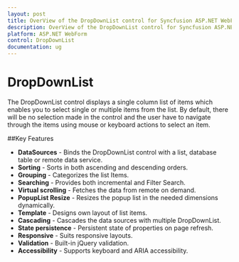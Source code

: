 ```yaml
---
layout: post
title: OverView of the DropDownList control for Syncfusion ASP.NET WebForm
description: OverView of the DropDownList control for Syncfusion ASP.NET WebForm 
platform: ASP.NET WebForm
control: DropDownList
documentation: ug
---
```

# DropDownList

The DropDownList control displays a single column list of items which enables you to select single or multiple items from the list. By default, there will be no selection made in the control and the user have to navigate through the items using mouse or keyboard actions to select an item.

##Key Features

* **DataSources** - Binds the DropDownList control with a list, database table or remote data service. 
* **Sorting** - Sorts in both ascending and descending orders. 
* **Grouping** - Categorizes the list Items. 
* **Searching** - Provides both incremental and Filter Search. 
* **Virtual scrolling** - Fetches the data from remote on demand. 
* **PopupList Resize** - Resizes the popup list in the needed dimensions dynamically. 
* **Template** - Designs own layout of list items. 
* **Cascading** - Cascades the data sources with multiple DropDownList. 
* **State persistence** -  Persistent state of properties on page refresh. 
* **Responsive** -  Suits responsive layouts. 
* **Validation** - Built-in jQuery validation. 
* **Accessibility** - Supports keyboard and ARIA accessibility.